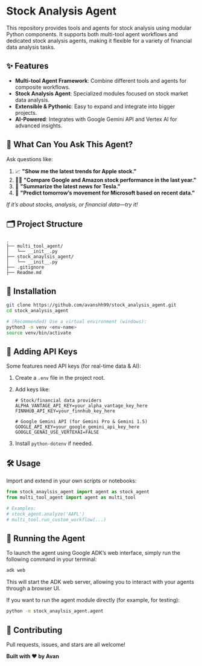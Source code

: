 # Stock Analysis Agent

This repository provides tools and agents for stock analysis using modular Python components. It supports both multi-tool agent workflows and dedicated stock analysis agents, making it flexible for a variety of financial data analysis tasks.

## ✨ Features

- **Multi-tool Agent Framework**: Combine different tools and agents for composite workflows.
- **Stock Analysis Agent**: Specialized modules focused on stock market data analysis.
- **Extensible & Pythonic**: Easy to expand and integrate into bigger projects.
- **AI-Powered**: Integrates with Google Gemini API and Vertex AI for advanced insights.

## 🤔 What Can You Ask This Agent?

Ask questions like:
1. 📈 **"Show me the latest trends for Apple stock."**
2. 🕵️‍♂️ **"Compare Google and Amazon stock performance in the last year."**
3. 📰 **"Summarize the latest news for Tesla."**
4. 🧠 **"Predict tomorrow’s movement for Microsoft based on recent data."**

*If it’s about stocks, analysis, or financial data—try it!*

## 🗂️ Project Structure

```
.
├── multi_tool_agent/
│   └── __init__.py
├── stock_anaylsis_agent/
│   └── __init__.py
├── .gitignore
├── Readme.md
```

## 🚀 Installation

```bash
git clone https://github.com/avanshh99/stock_analysis_agent.git
cd stock_analysis_agent

# (Recommended) Use a virtual environment (windows):
python3 -m venv <env-name>
source venv/bin/activate
```

## 🔑 Adding API Keys

Some features need API keys (for real-time data & AI):

1. Create a `.env` file in the project root.
2. Add keys like:

   ```
   # Stock/financial data providers
   ALPHA_VANTAGE_API_KEY=your_alpha_vantage_key_here
   FINNHUB_API_KEY=your_finnhub_key_here

   # Google Gemini API (for Gemini Pro & Gemini 1.5)
   GOOGLE_API_KEY=your_google_gemini_api_key_here
   GOOGLE_GENAI_USE_VERTEXAI=FALSE
   
   ```

3. Install `python-dotenv` if needed.

## 🛠️ Usage

Import and extend in your own scripts or notebooks:

```python
from stock_anaylsis_agent import agent as stock_agent
from multi_tool_agent import agent as multi_tool

# Examples:
# stock_agent.analyze('AAPL')
# multi_tool.run_custom_workflow(...)
```
## 🏁 Running the Agent

To launch the agent using Google ADK’s web interface, simply run the following command in your terminal:

```bash
adk web
```

This will start the ADK web server, allowing you to interact with your agents through a browser UI.

If you want to run the agent module directly (for example, for testing):

```bash
python -m stock_anaylsis_agent.agent
```

## 🤝 Contributing

Pull requests, issues, and stars are all welcome!

**Built with ❤️ by Avan**

